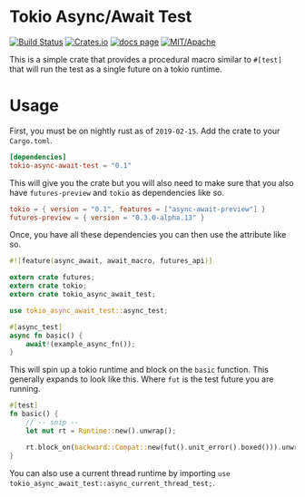 # Tokio Async/Await Test

[![Build Status][s1]][tc] [![Crates.io][s2]][ci] [![docs page][docs-badge]][docs] [![MIT/Apache][s3]][li]

[s1]: https://travis-ci.org/LucioFranco/tokio-async-await-test.svg?branch=master
[s2]: https://img.shields.io/crates/v/tokio-async-await-test.svg
[docs-badge]: https://docs.rs/tokio-async-await-test/badge.svg
[docs]: https://docs.rs/tokio-async-await-test
[s3]: https://img.shields.io/badge/license-MIT%2FApache-blue.svg
[tc]: https://travis-ci.org/LucioFranco/tokio-async-await-test
[ci]: https://crates.io/crates/tokio-async-await-test/
[li]: https://github.com/LucioFranco/tokio-async-await-test/tree/master/license

This is a simple crate that provides a procedural macro similar to `#[test]` that will run the test as a single future on a tokio runtime.

# Usage

First, you must be on nightly rust as of `2019-02-15`. Add the crate to your `Cargo.toml`.

``` toml
[dependencies]
tokio-async-await-test = "0.1"
```

This will give you the crate but you will also need to make sure that you also have `futures-preview` and `tokio` as dependencies like so.

``` toml
tokio = { version = "0.1", features = ["async-await-preview"] }
futures-preview = { version = "0.3.0-alpha.13" }
```

Once, you have all these dependencies you can then use the attribute like so.

``` rust
#![feature(async_await, await_macro, futures_api)]

extern crate futures;
extern crate tokio;
extern crate tokio_async_await_test;

use tokio_async_await_test::async_test;

#[async_test]
async fn basic() {
    await!(example_async_fn());
}
```

This will spin up a tokio runtime and block on the `basic` function. This generally expands to look like this. Where `fut` is the test future you are running.

``` rust
#[test]
fn basic() {
	// -- snip --
    let mut rt = Runtime::new().unwrap();

	rt.block_on(backward::Compat::new(fut().unit_error().boxed())).unwrap();
}
```

You can also use a current thread runtime by importing `use tokio_async_await_test::async_current_thread_test;`.
